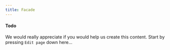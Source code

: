 ```yaml
---
title: Facade
---
```


#### Todo

We would really appreciate if you would help us create this content. Start by pressing `Edit page` down here...
